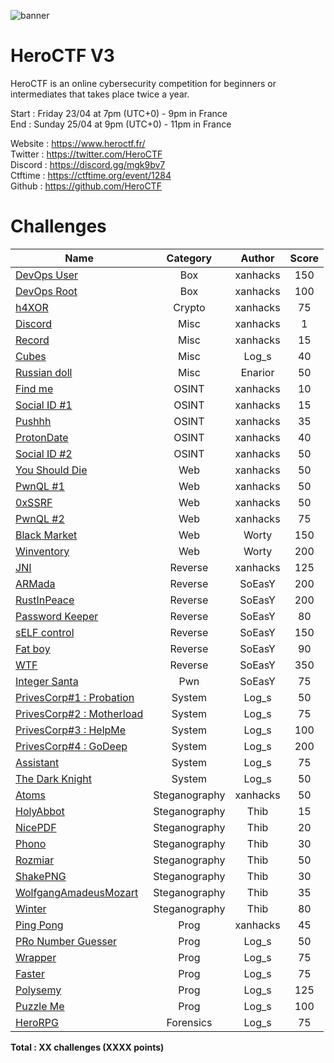 ![banner](https://pbs.twimg.com/profile_banners/815907006708060160/1586530306/1500x500)

# HeroCTF V3

HeroCTF is an online cybersecurity competition for beginners or intermediates that takes place twice a year.

Start : Friday 23/04 at 7pm (UTC+0) - 9pm in France<br>
End : Sunday 25/04 at 9pm (UTC+0) - 11pm in France 

Website : https://www.heroctf.fr/<br>
Twitter : https://twitter.com/HeroCTF<br>
Discord : https://discord.gg/mgk9bv7<br>
Ctftime : https://ctftime.org/event/1284<br>
Github  : https://github.com/HeroCTF

# Challenges

| Name                                                             | Category      | Author     | Score  |
|------------------------------------------------------------------|:-------------:|:----------:|:------:|
| [DevOps User](Box/DevOps_User)                                   | Box           | xanhacks   | 150    |
| [DevOps Root](Box/DevOps_Root)                                   | Box           | xanhacks   | 100    |
| [h4XOR](Crypto/h4XOR)                                            | Crypto        | xanhacks   | 75     |
| [Discord](Misc/Discord)                                          | Misc          | xanhacks   | 1      |
| [Record](Misc/Record)                                            | Misc          | xanhacks   | 15     |
| [Cubes](Misc/Cubes)                                              | Misc          | Log_s      | 40     |
| [Russian doll](Misc/Russian_doll)                                | Misc          | Enarior    | 50     |
| [Find me](OSINT/FindMe)                                          | OSINT         | xanhacks   | 10     |
| [Social ID #1](OSINT/Social_ID_1)                                | OSINT         | xanhacks   | 15     |
| [Pushhh](OSINT/Pushhh)                                           | OSINT         | xanhacks   | 35     |
| [ProtonDate](OSINT/ProtonDate)                                   | OSINT         | xanhacks   | 40     |
| [Social ID #2](OSINT/Social_ID_2)                                | OSINT         | xanhacks   | 50     |
| [You Should Die](Web/YouShouldDie)                               | Web           | xanhacks   | 50     |
| [PwnQL #1](Web/PwnQL_1)                                          | Web           | xanhacks   | 50     |
| [0xSSRF](Web/0xSSRF)                                             | Web           | xanhacks   | 50     |
| [PwnQL #2](Web/PwnQL_2)                                          | Web           | xanhacks   | 75     |
| [Black Market](Web/Black_Market)				                         | Web	         | Worty      | 150    |
| [Winventory](Web/Winventory)					                           | Web	         | Worty	    | 200	   |
| [JNI](Reverse/JNI)                                               | Reverse       | xanhacks   | 125    |
| [ARMada](Reverse/ARMada)                                         | Reverse       | SoEasY     | 200    |
| [RustInPeace](Reverse/RustInPeace)                               | Reverse       | SoEasY     | 200    |
| [Password Keeper](Reverse/Password%20Keeper)                     | Reverse       | SoEasY     | 80     |
| [sELF control](Reverse/sELF_control)                             | Reverse       | SoEasY     | 150    |
| [Fat boy](Reverse/fatBoy)                                        | Reverse       | SoEasY     | 90     |
| [WTF](Reverse/WTF)                                               | Reverse       | SoEasY     | 350    |
| [Integer Santa](Pwn/Integer%20Santa)                             | Pwn           | SoEasY     | 75     |
| [PrivesCorp#1 : Probation](System/PrivesCorp_1_Probation)        | System        | Log_s      | 50     |
| [PrivesCorp#2 : Motherload](System/PrivesCorp_2_Motherload)      | System        | Log_s      | 75     |
| [PrivesCorp#3 : HelpMe](System/PrivesCorp_3_HelpMe)              | System        | Log_s      | 100    |
| [PrivesCorp#4 : GoDeep](System/PrivesCorp_4_GoDeep)              | System        | Log_s      | 200    |
| [Assistant](System/Assistant)                                    | System        | Log_s      | 75     |
| [The Dark Knight](System/TheDarkKnight)                          | System        | Log_s      | 50     |
| [Atoms](Steganography/Atoms)                                     | Steganography | xanhacks   | 50     |
| [HolyAbbot](Steganography/HolyAbbot)                             | Steganography | Thib       | 15     |
| [NicePDF](Steganography/NicePDF)                                 | Steganography | Thib       | 20     |
| [Phono](Steganography/Phono)                                     | Steganography | Thib       | 30     |
| [Rozmiar](Steganography/Rozmiar)                                 | Steganography | Thib       | 50     |
| [ShakePNG](Steganography/Shakepng)                               | Steganography | Thib       | 30     |
| [WolfgangAmadeusMozart](Steganography/WolfgangAmadeusMozart)     | Steganography | Thib       | 35     |
| [Winter](Steganography/Winter)                                   | Steganography | Thib       | 80     |
| [Ping Pong](Prog/PingPong)                                       | Prog          | xanhacks   | 45     |
| [PRo Number Guesser](Prog/PRoNumberGuesser)                      | Prog          | Log_s      | 50     |
| [Wrapper](Prog/wrapper)                                          | Prog          | Log_s      | 75     |
| [Faster](Prog/faster)                                            | Prog          | Log_s      | 75     |
| [Polysemy](Prog/polysemy)                                        | Prog          | Log_s      | 125    |
| [Puzzle Me](Prog/PuzzleMe)                                       | Prog          | Log_s      | 100    |
| [HeroRPG](Forensics/HeroRPG)                                     | Forensics     | Log_s      | 75     |



**Total : XX challenges (XXXX points)**
